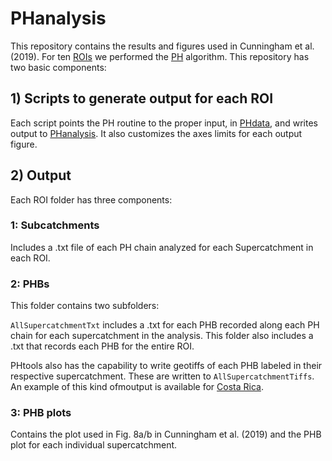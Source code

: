 # PHanalysis

This repository contains the results and figures used in Cunningham et al. (2019). 
For ten [ROIs](https://mcunningham917.github.io/PHdoc/Data/) we performed the 
[PH](https://mcunningham917.github.io/PHdoc/Method/) algorithm. 
This repository has two basic components:

## 1) Scripts to generate output for each ROI

Each script points the PH routine to the proper input, in 
[PHdata](https://github.com/mcunningham917/PHdata), and writes output to 
[PHanalysis](https://github.com/mcunningham917/PHanalysis). 
It also customizes the axes limits for each output figure. 

## 2) Output 

Each ROI folder has three components:

### 1: Subcatchments

Includes a .txt file of each PH chain analyzed for each Supercatchment in each ROI.

### 2: PHBs
This folder contains two subfolders:

`AllSupercatchmentTxt` includes a .txt for each PHB recorded along each PH chain for 
each supercatchment in the analysis. This folder also includes a .txt that records each 
PHB for the entire ROI.

PHtools also has the capability to write geotiffs of each PHB labeled in their respective 
supercatchment. These are written to `AllSupercatchmentTiffs`. An example of this 
kind ofmoutput is available for 
[Costa Rica](https://github.com/mcunningham917/PHanalysis/tree/master/CostaRica/PHBs/Cusum02_BenchLength3Steps/AllSupercatchmentsTiffs). 

### 3: PHB plots

Contains the plot used in Fig. 8a/b in Cunningham et al. (2019) and the PHB plot 
for each individual supercatchment.


